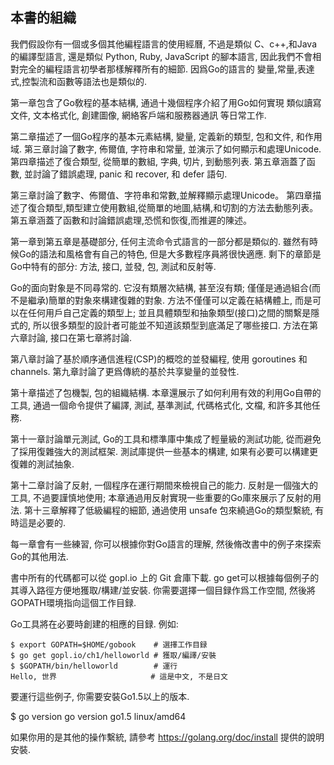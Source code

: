 ## 本書的組織

我們假設你有一個或多個其他編程語言的使用經曆, 不過是類似 C、c++,和Java 的編譯型語言,
還是類似 Python, Ruby, JavaScript 的腳本語言, 因此我們不會相對完全的編程語言初學者那樣解釋所有的細節.
因爲Go的語言的 變量,常量,表達式,控製流和函數等語法也是類似的.

第一章包含了Go敎程的基本結構, 通過十幾個程序介紹了用Go如何實現 類似讀寫文件, 文本格式化, 創建圖像,
網絡客戶端和服務器通訊 等日常工作.

第二章描述了一個Go程序的基本元素結構, 變量, 定義新的類型, 包和文件, 和作用域. 第三章討論了數字, 佈爾值, 字符串和常量, 並演示了如何顯示和處理Unicode. 第四章描述了復合類型, 從簡單的數組, 字典, 切片, 到動態列表. 第五章涵蓋了函數, 並討論了錯誤處理, panic 和 recover, 和 defer 語句.

第三章討論了數字、佈爾值、字符串和常數,並解釋顯示處理Unicode。
第四章描述了復合類型,類型建立使用數組,從簡單的地圖,結構,和切割的方法去動態列表。第五章涵蓋了函數和討論錯誤處理,恐慌和恢復,而推遲的陳述。

第一章到第五章是基礎部分, 任何主流命令式語言的一部分都是類似的. 雖然有時候Go的語法和風格會有自己的特色, 但是大多數程序員將很快適應.
剩下的章節是Go中特有的部分: 方法, 接口, 並發, 包, 測試和反射等.

Go的面向對象是不同尋常的. 它沒有類層次結構, 甚至沒有類; 僅僅是通過組合(而不是繼承)簡單的對象來構建復雜的對象.
方法不僅僅可以定義在結構體上, 而是可以在任何用戶自己定義的類型上; 並且具體類型和抽象類型(接口)之間的關繫是隱式的,
所以很多類型的設計者可能並不知道該類型到底滿足了哪些接口. 方法在第六章討論, 接口在第七章將討論.

第八章討論了基於順序通信進程(CSP)的概唸的並發編程, 使用 goroutines 和 channels. 第九章討論了更爲傳統的基於共享變量的並發性.

第十章描述了包機製, 包的組織結構. 本章還展示了如何利用有效的利用Go自帶的工具, 
通過一個命令提供了編譯, 測試, 基準測試, 代碼格式化, 文檔, 和許多其他任務.

第十一章討論單元測試, Go的工具和標準庫中集成了輕量級的測試功能, 從而避免了採用復雜強大的測試框架. 測試庫提供一些基本的構建, 如果有必要可以構建更復雜的測試抽象.

第十二章討論了反射, 一個程序在運行期間來檢視自己的能力. 反射是一個強大的工具, 不過要謹慎地使用; 本章通過用反射實現一些重要的Go庫來展示了反射的用法. 第十三章解釋了低級編程的細節, 通過使用 unsafe 包來繞過Go的類型繫統, 有時這是必要的.

每一章會有一些練習, 你可以根據你對Go語言的理解, 然後脩改書中的例子來探索Go的其他用法.

書中所有的代碼都可以從 gopl.io 上的 Git 倉庫下載. go get可以根據每個例子的其導入路徑方便地獲取/構建/並安裝. 你需要選擇一個目録作爲工作空間, 然後將GOPATH環境指向這個工作目録.

Go工具將在必要時創建的相應的目録. 例如:

	$ export GOPATH=$HOME/gobook    # 選擇工作目録
	$ go get gopl.io/ch1/helloworld # 獲取/編譯/安裝
	$ $GOPATH/bin/helloworld        # 運行
	Hello, 世界                     # 這是中文, 不是日文

要運行這些例子, 你需要安裝Go1.5以上的版本.

$ go version
go version go1.5 linux/amd64

如果你用的是其他的操作繫統, 請參考 https://golang.org/doc/install 提供的說明安裝.

